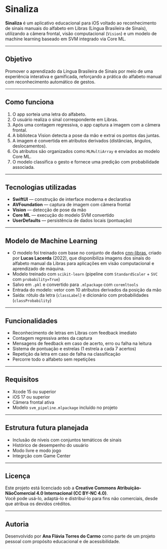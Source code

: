 # Sinaliza

**Sinaliza** é um aplicativo educacional para iOS voltado ao reconhecimento de sinais manuais do alfabeto em Libras (Língua Brasileira de Sinais), utilizando a câmera frontal, visão computacional (`Vision`) e um modelo de machine learning baseado em SVM integrado via Core ML.

---

## Objetivo

Promover o aprendizado da Língua Brasileira de Sinais por meio de uma experiência interativa e gamificada, reforçando a prática do alfabeto manual com reconhecimento automático de gestos.

---

## Como funciona

1. O app sorteia uma letra do alfabeto.
2. O usuário realiza o sinal correspondente em Libras.
3. Após uma contagem regressiva, o app captura a imagem com a câmera frontal.
4. A biblioteca Vision detecta a pose da mão e extrai os pontos das juntas.
5. A imagem é convertida em atributos derivados (distâncias, ângulos, deslocamentos).
6. Os atributos são organizados como `MLMultiArray` e enviados ao modelo Core ML.
7. O modelo classifica o gesto e fornece uma predição com probabilidade associada.

---

## Tecnologias utilizadas

- **SwiftUI** — construção de interface moderna e declarativa
- **AVFoundation** — captura de imagem com câmera frontal
- **Vision** — detecção de pose da mão
- **Core ML** — execução do modelo SVM convertido
- **UserDefaults** — persistência de dados locais (pontuação)

---

## Modelo de Machine Learning

- O modelo foi treinado com base no conjunto de dados [cnn-libras](https://github.com/lucaaslb/cnn-libras), criado por **Lucas Lacerda** (2022), que disponibiliza imagens dos sinais do alfabeto manual da Libras para aplicações em visão computacional e aprendizado de máquina.
- Modelo treinado com `scikit-learn` (pipeline com `StandardScaler` + `SVC` com `probability=True`)
- Salvo em `.pkl` e convertido para `.mlpackage` com `coremltools`
- Entrada do modelo: vetor com 10 atributos derivados da posição da mão
- Saída: rótulo da letra (`classLabel`) e dicionário com probabilidades (`classProbability`)

---

## Funcionalidades

- Reconhecimento de letras em Libras com feedback imediato
- Contagem regressiva antes da captura
- Mensagens de feedback em caso de acerto, erro ou falha na leitura
- Sistema de pontuação e estrelas (1 estrela a cada 7 acertos)
- Repetição da letra em caso de falha na classificação
- Percorre todo o alfabeto sem repetições

---

## Requisitos

- Xcode 15 ou superior
- iOS 17 ou superior
- Câmera frontal ativa
- Modelo `svm_pipeline.mlpackage` incluído no projeto

---

## Estrutura futura planejada

- Inclusão de níveis com conjuntos temáticos de sinais
- Histórico de desempenho do usuário
- Modo livre e modo jogo
- Integrção com Game Center

---

## Licença

Este projeto está licenciado sob a **Creative Commons Atribuição-NãoComercial 4.0 Internacional (CC BY-NC 4.0)**.  
Você pode usá-lo, adaptá-lo e distribuí-lo para fins não comerciais, desde que atribua os devidos créditos.

---

## Autoria

Desenvolvido por **Ana Flávia Torres do Carmo** como parte de um projeto pessoal com propósito educacional e de acessibilidade.
